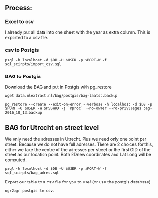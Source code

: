 ## Process:

### Excel to csv

I already put all data into one sheet with the year as extra column. This is exported to a csv file. 

### csv to Postgis

	psql -h localhost -d $DB -U $USER -p $PORT-W -f sql_scirpts/import_csv.sql

### BAG to Postgis 

Download the BAG and put in Postgis with pg_restore

	wget data.nlextract.nl/bag/postgis/bag-laatst.backup 

	pg_restore --create --exit-on-error --verbose -h localhost -d $DB -p $PORT -U $USER -W $PSSWRD -j `nproc` --no-owner --no-privileges bag-2016_10_13.backup

## BAG for Utrecht on street level

We only need the adresses in Utrecht. Plus we need only one point per street. Because we do not have full adresses. There are 2 choices for this, either we take the centre of the adresses per street or the first GID of the street as our location point.
Both RDnew coordinates and Lat Long will be computed. 

	psql -h localhost -d $DB -U $USER -p $PORT-W -f sql_scirpts/bag_adres.sql

Export our table to a csv file for you to use! (or use the postgis database)

	ogr2ogr postgis to csv.  